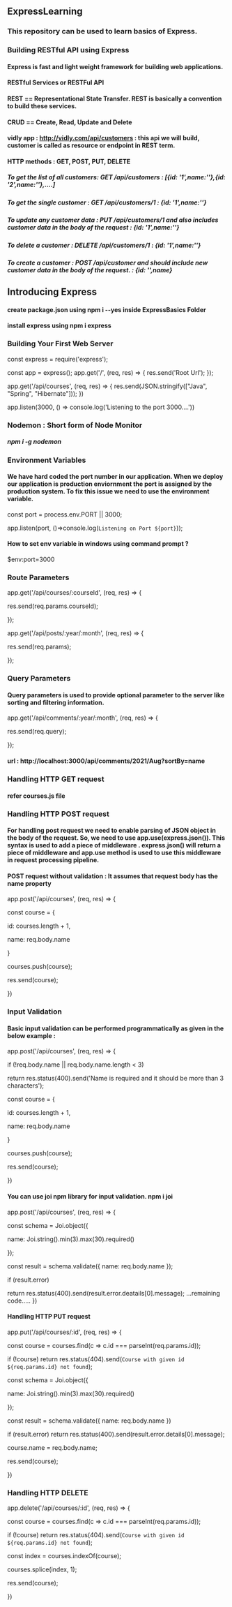 ## ExpressLearning

### This repository can be used to learn basics of Express.

### Building RESTful API using Express

#### Express is fast and light weight framework for building web applications.

#### RESTful Services or RESTFul API

#### REST == Representational State Transfer. REST is basically a convention to build these services.

#### CRUD == Create, Read, Update and Delete

#### vidly app : http://vidly.com/api/customers : this api we will build, customer is called as resource or endpoint in REST term.

#### HTTP methods : GET, POST, PUT, DELETE

##### To get the list of all customers: GET /api/customers : [{id: '1',name:''},{id: '2',name:''},....]

##### To get the single customer : GET /api/customers/1 : {id: '1',name:''}

##### To update any customer data : PUT /api/customers/1 and also includes customer data in the body of the request : {id: '1',name:''}

##### To delete a customer : DELETE /api/customers/1 : {id: '1',name:''}

##### To create a customer : POST /api/customer and should include new customer data in the body of the request. : {id: '',name}

## Introducing Express

#### create package.json using npm i --yes inside ExpressBasics Folder

#### install express using npm i express

### Building Your First Web Server

const express = require('express');

const app = express();
app.get('/', (req, res) => {
res.send('Root Url');
});

app.get('/api/courses', (req, res) => {
res.send(JSON.stringify(["Java", "Spring", "Hibernate"]));
})

app.listen(3000, () => console.log('Listening to the port 3000....'))

### Nodemon : Short form of Node Monitor

##### npm i -g nodemon

### Environment Variables

#### We have hard coded the port number in our application. When we deploy our application is production enviornment the port is assigned by the production system. To fix this issue we need to use the environment variable.

const port = process.env.PORT || 3000;

app.listen(port, ()=>console.log(`Listening on Port ${port}`));

#### How to set env variable in windows using command prompt ?

$env:port=3000

### Route Parameters

app.get('/api/courses/:courseId', (req, res) => {

res.send(req.params.courseId);

});

app.get('/api/posts/:year/:month', (req, res) => {

res.send(req.params);

});

### Query Parameters

#### Query parameters is used to provide optional parameter to the server like sorting and filtering information.

app.get('/api/comments/:year/:month', (req, res) => {

res.send(req.query);

});

#### url : http://localhost:3000/api/comments/2021/Aug?sortBy=name

### Handling HTTP GET request

#### refer courses.js file

### Handling HTTP POST request

#### For handling post request we need to enable parsing of JSON object in the body of the request. So, we need to use app.use(express.json()). This syntax is used to add a piece of middleware . express.json() will return a piece of middleware and app.use method is used to use this middleware in request processing pipeline.

#### POST request without validation : It assumes that request body has the name property

app.post('/api/courses', (req, res) => {

const course = {

id: courses.length + 1,

name: req.body.name

 }

courses.push(course);

res.send(course);

})

### Input Validation

#### Basic input validation can be performed programmatically as given in the below example :

app.post('/api/courses', (req, res) => {

if (!req.body.name || req.body.name.length < 3)

return res.status(400).send('Name is required and it should be more than 3 characters');

const course = {

id: courses.length + 1,

name: req.body.name

}

courses.push(course);

res.send(course);

 })

#### You can use joi npm library for input validation. npm i joi

app.post('/api/courses', (req, res) => {

const schema = Joi.object({

name: Joi.string().min(3).max(30).required()

});

const result = schema.validate({ name: req.body.name });

if (result.error)

return res.status(400).send(result.error.deatails[0].message);
...remaining code.....
})

#### Handling HTTP PUT request

app.put('/api/courses/:id', (req, res) => {

const course = courses.find(c => c.id === parseInt(req.params.id));

if (!course) return res.status(404).send(`Course with given id ${req.params.id} not found`);

const schema = Joi.object({

name: Joi.string().min(3).max(30).required()

});

const result = schema.validate({ name: req.body.name })

if (result.error) return res.status(400).send(result.error.details[0].message);

course.name = req.body.name;

res.send(course);

})

### Handling HTTP DELETE

app.delete('/api/courses/:id', (req, res) => {

const course = courses.find(c => c.id === parseInt(req.params.id));

if (!course) return res.status(404).send(`Course with given id ${req.params.id} not found`);

const index = courses.indexOf(course);

courses.splice(index, 1);

res.send(course);

 })

